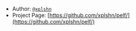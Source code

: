 - Author: [`@xplshn`](https://github.com/xplshn)
- Project Page: [https://github.com/xplshn/pelf/](https://github.com/xplshn/pelf/)
